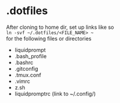 # .dotfiles
After cloning to home dir, set up links like so  
`ln -svf ~/.dotfiles/<FILE_NAME> ~`  
for the following files or directories  
* liquidprompt
* .bash_profile
* .bashrc
* .gitconfig
* .tmux.conf
* .vimrc
* z.sh
* liquidpromptrc (link to ~/.config/)

